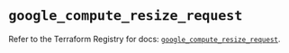 # `google_compute_resize_request`

Refer to the Terraform Registry for docs: [`google_compute_resize_request`](https://registry.terraform.io/providers/hashicorp/google/6.49.0/docs/resources/compute_resize_request).
